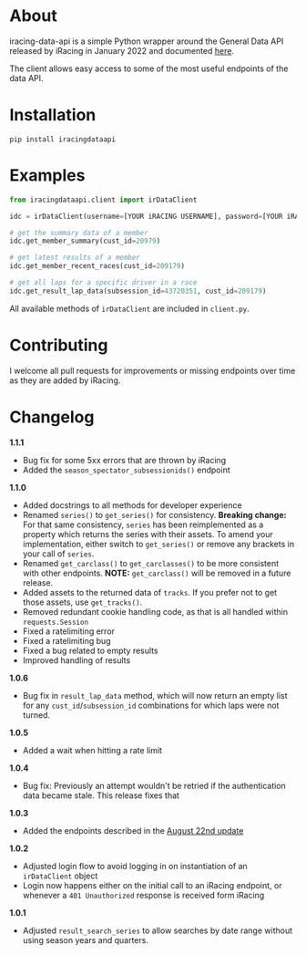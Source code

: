 # About

iracing-data-api is a simple Python wrapper around the General Data API released by iRacing in January 2022 and documented [here](https://forums.iracing.com/discussion/15068/general-availability-of-data-api/).

The client allows easy access to some of the most useful endpoints of the data API.

# Installation

`pip install iracingdataapi`

# Examples

```python
from iracingdataapi.client import irDataClient

idc = irDataClient(username=[YOUR iRACING USERNAME], password=[YOUR iRACING PASSWORD])

# get the summary data of a member
idc.get_member_summary(cust_id=20979)

# get latest results of a member
idc.get_member_recent_races(cust_id=209179)

# get all laps for a specific driver in a race
idc.get_result_lap_data(subsession_id=43720351, cust_id=209179)
```

All available methods of `irDataClient` are included in `client.py`.

# Contributing

I welcome all pull requests for improvements or missing endpoints over time as they are added by iRacing.

# Changelog

**1.1.1**
-   Bug fix for some 5xx errors that are thrown by iRacing
-   Added the `season_spectator_subsessionids()` endpoint

**1.1.0**
-   Added docstrings to all methods for developer experience
-   Renamed `series()` to `get_series()` for consistency. **Breaking change:** For that same consistency, `series` has been reimplemented as a property which returns the series with their assets. To amend your implementation, either switch to `get_series()` or remove any brackets in your call of `series`.
-   Renamed `get_carclass()` to `get_carclasses()` to be more consistent with other endpoints. **NOTE:** `get_carclass()` will be removed in a future release.
-   Added assets to the returned data of `tracks`. If you prefer not to get those assets, use `get_tracks()`.
-   Removed redundant cookie handling code, as that is all handled within `requests.Session`
-   Fixed a ratelimiting error
-   Fixed a ratelimiting bug
-   Fixed a bug related to empty results
-   Improved handling of results


**1.0.6**
-   Bug fix in `result_lap_data` method, which will now return an empty list for any `cust_id`/`subsession_id` combinations for which laps were not turned.

**1.0.5**
-   Added a wait when hitting a rate limit

**1.0.4**
-   Bug fix: Previously an attempt wouldn't be retried if the authentication data became stale. This release fixes that

**1.0.3**

-   Added the endpoints described in the [August 22nd update](https://forums.iracing.com/discussion/comment/219438/#Comment_219438)

**1.0.2**

-   Adjusted login flow to avoid logging in on instantiation of an `irDataClient` object
-   Login now happens either on the initial call to an iRacing endpoint, or whenever a `401 Unauthorized` response is received form iRacing

**1.0.1**

-   Adjusted `result_search_series` to allow searches by date range without using season years and quarters.
